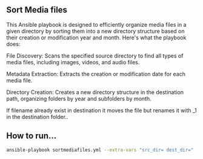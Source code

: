 ## Sort Media files
This Ansible playbook is designed to efficiently organize media files in a given directory by sorting them into a new directory structure based on their creation or modification year and month. 
Here's what the playbook does:

File Discovery: Scans the specified source directory to find all types of media files, including images, videos, and audio files.

Metadata Extraction: Extracts the creation or modification date for each media file.

Directory Creation: Creates a new directory structure in the destination path, organizing folders by year and subfolders by month.

If filename already exist in destination it moves the file but renames it with _1 in the destination folder..

## How to run...
```bash
ansible-playbook sortmediafiles.yml --extra-vars "src_dir= dest_dir="
```
